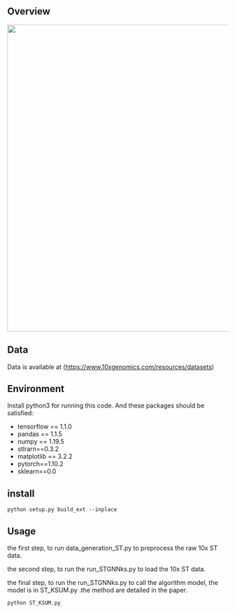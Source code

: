 ## Overview
<p align="center">
  <img width="700"  src="https://github.com/hxzhard/STGNNks/tree/main/framework/framework.jpg">
</p>

## Data
Data is available at (https://www.10xgenomics.com/resources/datasets)

## Environment
Install python3 for running this code. And these packages should be satisfied:
* tensorflow == 1.1.0
* pandas == 1.1.5
* numpy == 1.19.5
* stlrarn==0.3.2
* matplotlib == 3.2.2
* pytorch==1.10.2
* sklearn==0.0

## install
```
python setup.py build_ext --inplace
```

## Usage
the first step, to run data_generation_ST.py to preprocess the raw 10x ST data.

the second step, to run the run_STGNNks.py to load the 10x ST data.

the final step, to run the run_STGNNks.py to call the algorithm model, the model is in ST_KSUM.py .the method are detailed in the paper.
```
python ST_KSUM.py

```
